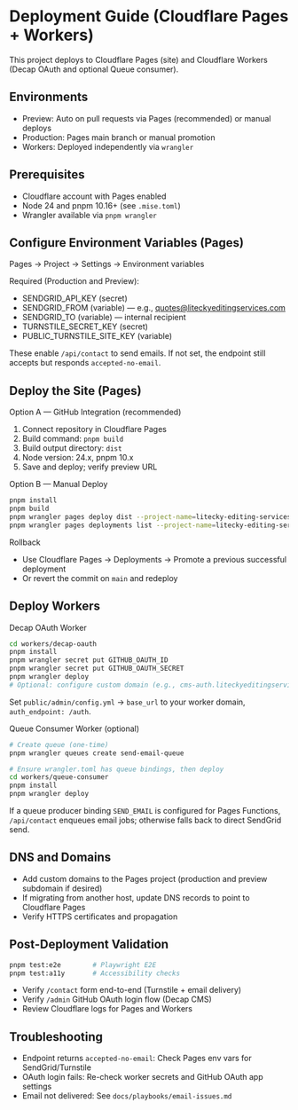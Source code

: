 # Deployment Guide (Cloudflare Pages + Workers)

This project deploys to Cloudflare Pages (site) and Cloudflare Workers (Decap OAuth and optional Queue consumer).

## Environments

- Preview: Auto on pull requests via Pages (recommended) or manual deploys
- Production: Pages main branch or manual promotion
- Workers: Deployed independently via `wrangler`

## Prerequisites

- Cloudflare account with Pages enabled
- Node 24 and pnpm 10.16+ (see `.mise.toml`)
- Wrangler available via `pnpm wrangler`

## Configure Environment Variables (Pages)

Pages → Project → Settings → Environment variables

Required (Production and Preview):
- SENDGRID_API_KEY (secret)
- SENDGRID_FROM (variable) — e.g., quotes@liteckyeditingservices.com
- SENDGRID_TO (variable) — internal recipient
- TURNSTILE_SECRET_KEY (secret)
- PUBLIC_TURNSTILE_SITE_KEY (variable)

These enable `/api/contact` to send emails. If not set, the endpoint still accepts but responds `accepted-no-email`.

## Deploy the Site (Pages)

Option A — GitHub Integration (recommended)
1. Connect repository in Cloudflare Pages
2. Build command: `pnpm build`
3. Build output directory: `dist`
4. Node version: 24.x, pnpm 10.x
5. Save and deploy; verify preview URL

Option B — Manual Deploy
```bash
pnpm install
pnpm build
pnpm wrangler pages deploy dist --project-name=litecky-editing-services
pnpm wrangler pages deployments list --project-name=litecky-editing-services
```

Rollback
- Use Cloudflare Pages → Deployments → Promote a previous successful deployment
- Or revert the commit on `main` and redeploy

## Deploy Workers

Decap OAuth Worker
```bash
cd workers/decap-oauth
pnpm install
pnpm wrangler secret put GITHUB_OAUTH_ID
pnpm wrangler secret put GITHUB_OAUTH_SECRET
pnpm wrangler deploy
# Optional: configure custom domain (e.g., cms-auth.liteckyeditingservices.com)
```
Set `public/admin/config.yml` → `base_url` to your worker domain, `auth_endpoint: /auth`.

Queue Consumer Worker (optional)
```bash
# Create queue (one-time)
pnpm wrangler queues create send-email-queue

# Ensure wrangler.toml has queue bindings, then deploy
cd workers/queue-consumer
pnpm install
pnpm wrangler deploy
```
If a queue producer binding `SEND_EMAIL` is configured for Pages Functions, `/api/contact` enqueues email jobs; otherwise falls back to direct SendGrid send.

## DNS and Domains

- Add custom domains to the Pages project (production and preview subdomain if desired)
- If migrating from another host, update DNS records to point to Cloudflare Pages
- Verify HTTPS certificates and propagation

## Post-Deployment Validation

```bash
pnpm test:e2e        # Playwright E2E
pnpm test:a11y       # Accessibility checks
```
- Verify `/contact` form end-to-end (Turnstile + email delivery)
- Verify `/admin` GitHub OAuth login flow (Decap CMS)
- Review Cloudflare logs for Pages and Workers

## Troubleshooting

- Endpoint returns `accepted-no-email`: Check Pages env vars for SendGrid/Turnstile
- OAuth login fails: Re-check worker secrets and GitHub OAuth app settings
- Email not delivered: See `docs/playbooks/email-issues.md`

